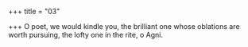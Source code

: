 +++
title = "03"

+++
O poet, we would kindle you, the brilliant one whose oblations are worth  pursuing,
the lofty one in the rite, o Agni.